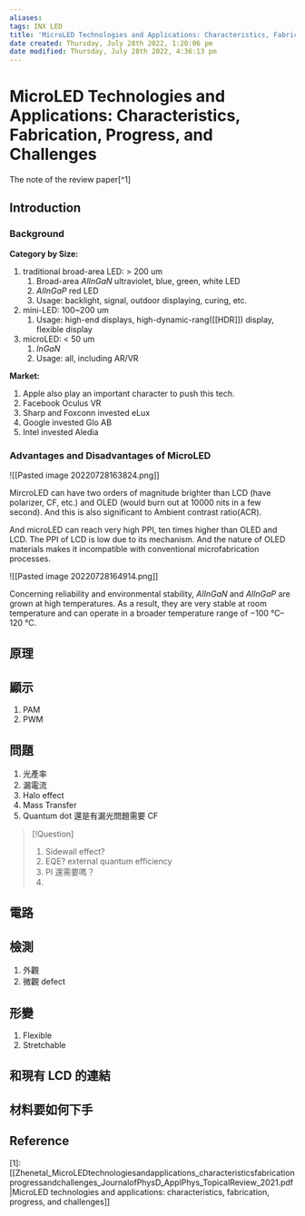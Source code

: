 ```yaml
---
aliases: 
tags: INX LED 
title: 'MicroLED Technologies and Applications: Characteristics, Fabrication, Progress, and Challenges'
date created: Thursday, July 28th 2022, 1:20:06 pm
date modified: Thursday, July 28th 2022, 4:36:13 pm
---
```


# MicroLED Technologies and Applications: Characteristics, Fabrication, Progress, and Challenges

The note of the review paper[^1]

## Introduction

### Background

**Category by Size:**

1. traditional broad-area LED: > 200 um
	1. Broad-area $AlInGaN$ ultraviolet, blue, green, white LED
	2. $AlInGaP$ red LED
	3. Usage: backlight, signal, outdoor displaying, curing, etc.
2. mini-LED: 100~200 um
	1. Usage: high-end displays, high-dynamic-rang([[HDR]]) display, flexible display
3. microLED: < 50 um
	1. $InGaN$
	2. Usage: all, including AR/VR

**Market:**

1. Apple also play an important character to push this tech.
2. Facebook Oculus VR
3. Sharp and Foxconn invested eLux
4. Google invested Glo AB
5. Intel invested Aledia

### Advantages and Disadvantages of MicroLED

![[Pasted image 20220728163824.png]]

MircroLED can have two orders of magnitude brighter than LCD (have polarizer, CF, etc.) and OLED (would burn out at 10000 nits in a few second). And this is also significant to Ambient contrast ratio(ACR).

And microLED can reach very high PPI, ten times higher than OLED and LCD. The PPI of LCD is low due to its mechanism. And the nature of OLED materials makes it incompatible with conventional microfabrication processes.

![[Pasted image 20220728164914.png]]

Concerning reliability and environmental stability, $AlInGaN$ and $AlInGaP$ are grown at high temperatures. As a result, they are very stable at room temperature and can operate in a broader temperature range of −100 °C–120 °C.



## 原理

## 顯示

1. PAM
2. PWM

## 問題

1. 光產率
2. 漏電流
3. Halo effect
4. Mass Transfer
5. Quantum dot 還是有漏光問題需要 CF

> [!Question]
> 1. Sidewall effect?
> 2. EQE? external quantum efficiency
> 3. PI 還需要嗎？
> 4.

## 電路

## 檢測

1. 外觀
2. 微觀 defect

## 形變

1. Flexible
2. Stretchable

## 和現有 LCD 的連結

## 材料要如何下手

## Reference

[1]: [[Zhenetal_MicroLEDtechnologiesandapplications_characteristicsfabricationprogressandchallenges_JournalofPhysD_ApplPhys_TopicalReview_2021.pdf|MicroLED technologies and applications: characteristics, fabrication, progress, and challenges]]